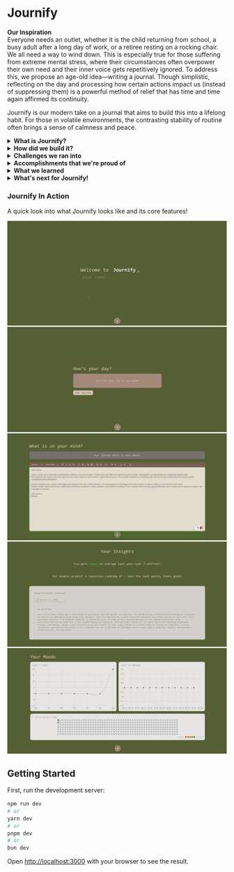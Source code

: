 # Journify

**Our Inspiration**  
Everyone needs an outlet, whether it is the child returning from school, a busy adult after a long day of work, or a retiree resting on a rocking chair. We all need a way to wind down. This is especially true for those suffering from extreme mental stress, where their circumstances often overpower their own need and their inner voice gets repetitively ignored. To address this, we propose an age-old idea—writing a journal. Though simplistic, reflecting on the day and processing how certain actions impact us (instead of suppressing them) is a powerful method of relief that has time and time again affirmed its continuity.

Journify is our modern take on a journal that aims to build this into a lifelong habit. For those in volatile environments, the contrasting stability of routine often brings a sense of calmness and peace.

<details>
<summary><strong> What is Journify?</strong></summary>
Journify is a web app that combines the benefits of journaling with the accessibility of devices and the power of semantic analysis. With a minimal, ergonomic UI and a calming pastel color palette, it creates a welcoming environment for users to express their thoughts.

Features include a mood tracker, journal history log, and predictive happiness score, helping users track their emotions and well-being over time. The journal timeline feature encourages regular use by displaying ongoing streaks.
</details>

<details>
<summary><strong> How did we build it? </strong></summary>
We leveraged our front-end development experience, using TypeScript with Next.js and Tailwind for their popularity and support. We divided tasks based on individual strengths and used git branches with defined objectives to ensure efficient development.
</details>

<details>
<summary><strong> Challenges we ran into </strong></summary>
Initially, we considered integrating the Spotify API for mood-based song recommendations and extensive NLP for mood detection. However, due to limited time and manpower, we refined our requirements to focus on essential features that stand out and leave room for future enhancements.
</details>

<details>
<summary><strong>Accomplishments that we're proud of </strong></summary>
For a two-person team, we're proud of our product. We aimed to design a simplistic, aesthetic interface easy for beginners to navigate. Highlights include the journal timeline (inspired by GitHub activity) and the search functionality, complemented by semantic analysis.
</details>

<details>
<summary><strong> What we learned </strong></summary>
Building Journify was an invaluable experience, enhancing our skills with Next.js, Tailwind, pair programming, and ergonomic UI design. It also improved our project management abilities by setting realistic deadlines and focusing on user-centric features.
</details>

<details>
<summary><strong>What's next for Journify!</strong></summary>
We have several ideas for future enhancements, including an NLP-based “montage” feature to summarize users’ past weeks or months. This will help users appreciate the present and reflect on their experiences. So, why not start your jour-ney with Jour-nify?
</details>

### Journify In Action
A quick look into what Journify looks like and its core features!

![Journify-Landing](journify_home.png)
![Journify-Tagline](journify_tag.png)
![Journify-Entry](journify_entry.png)
![Journify-Model](journify_model.png)
![Journify-Stats](journify_stats.png)

## Getting Started
First, run the development server:

```bash
npm run dev
# or
yarn dev
# or
pnpm dev
# or
bun dev
```
Open [http://localhost:3000](http://localhost:3000) with your browser to see the result.
